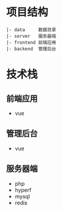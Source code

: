 # 项目结构

```
|- data     数据目录
|- server   服务器端
|- frontend 前端应用
|- backend  管理后台
```

# 技术栈

## 前端应用
- vue

## 管理后台
- vue

## 服务器端
- php
- hyperf
- mysql
- redis
